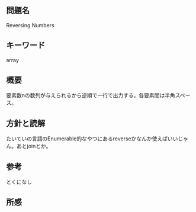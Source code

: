 ## 問題名
Reversing Numbers
## キーワード
array
## 概要
要素数nの数列が与えられるから逆順で一行で出力する。各要素間は半角スペース。
## 方針と読解
たいていの言語のEnumerable的なやつにあるreverseかなんか使えばいいじゃん。あとjoinとか。
## 参考
とくになし
## 所感
